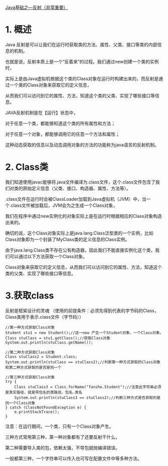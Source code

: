 
[Java基础之—反射（非常重要）](https://blog.csdn.net/sinat_38259539/article/details/71799078)

# 1. 概述

Java 反射是可以让我们在运行时获取类的方法、属性、父类、接口等类的内部信息的机制。

也就是说，反射本质上是一个“反着来”的过程。我们通过new创建一个类的实例时，

实际上是由Java虚拟机根据这个类的Class对象在运行时构建出来的，而反射是通过一个类的Class对象来获取它的定义信息，

从而我们可以访问到它的属性、方法，知道这个类的父类、实现了哪些接口等信息。

JAVA反射机制是在【运行】状态中，

对于任意一个类，都能够知道这个类的所有属性和方法；

对于任意一个对象，都能够调用它的任意一个方法和属性；

这种动态获取的信息以及动态调用对象的方法的功能称为java语言的反射机制。

# 2. Class类

我们知道使用javac能够将.java文件编译为.class文件，这个.class文件包含了我们对类的原始定义信息（父类、接口、构造器、属性、方法等）。

.class文件在运行时会被ClassLoader加载到Java虚拟机（JVM）中，当一个.class文件被加载后，JVM会为之生成一个Class对象，

我们在程序中通过new实例化的对象实际上是在运行时根据相应的Class对象构造出来的。

确切的说，这个Class对象实际上是java.lang.Class<T>泛型类的一个实例，比如Class<MyClass>对象即为一个封装了MyClass类的定义信息的Class<T>实例。

由于java.lang.Class<T>类不存在公有构造器，因此我们不能直接实例化这个类，我们可以通过以下方法获取一个Class对象。

Class对象来获取它的定义信息，从而我们可以访问到它的属性、方法，知道这个类的父类、实现了哪些接口等信息。


# 3.获取class
反射是框架设计的灵魂
（使用的前提条件：必须先得到代表的字节码的Class，Class类用于表示.class文件（字节码））
```
//第一种方式获取Class对象  
Student stu1 = new Student();//这一new 产生一个Student对象，一个Class对象。
Class stuClass = stu1.getClass();//获取Class对象
System.out.println(stuClass.getName());

//第二种方式获取Class对象
Class stuClass2 = Student.class;
System.out.println(stuClass == stuClass2);//判断第一种方式获取的Class对象和第二种方式获取的是否是同一个

//第三种方式获取Class对象
try {
    Class stuClass3 = Class.forName("fanshe.Student");//注意此字符串必须是真实路径，就是带包名的类路径，包名.类名
    System.out.println(stuClass3 == stuClass2);//判断三种方式是否获取的是同一个Class对象
} catch (ClassNotFoundException e) {
    e.printStackTrace();
}

```
注意：在运行期间，一个类，只有一个Class对象产生。

三种方式常用第三种，第一种对象都有了还要反射干什么。

第二种需要导入类的包，依赖太强，不导包就抛编译错误。

一般都第三种，一个字符串可以传入也可写在配置文件中等多种方法。













